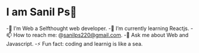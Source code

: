 # I am Sanil Ps👋
-🔭 I’m Web a Selfthought web developer.
-🌱 I’m currently learning Reactjs.
-📫 How to reach me: @sanilps220@gmail.com.
-💬 Ask me about Web and Javascript.
-⚡ Fun fact: coding and learnig is like a sea.
<!--
**Sanilps220/Sanilps220** is a ✨ _special_ ✨ repository because its `README.md` (this file) appears on your GitHub profile.

Here are some ideas to get you started:

- 🔭 I’m currently working on ...
- 🌱 I’m currently learning ...
- 👯 I’m looking to collaborate on ...
- 🤔 I’m looking for help with ...
- 💬 Ask me about ...
- 📫 How to reach me: ...
- 😄 Pronouns: ...
- ⚡ Fun fact: ...
-->
